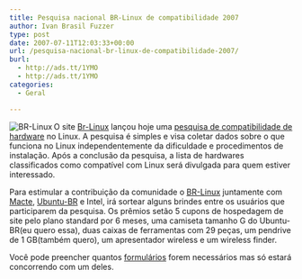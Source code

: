 ```yaml
---
title: Pesquisa nacional BR-Linux de compatibilidade 2007
author: Ivan Brasil Fuzzer
type: post
date: 2007-07-11T12:03:33+00:00
url: /pesquisa-nacional-br-linux-de-compatibilidade-2007/
burl:
  - http://ads.tt/1YMO
  - http://ads.tt/1YMO
categories:
  - Geral

---
```

<img src='http://www.fuzzer.com.br/ubuntero/wp-content/uploads/2007/07/br-linux-234-peng-b-borda.png' alt='BR-Linux' align="left" />O site [Br-Linux][1] lançou hoje uma [pesquisa de compatibilidade de hardware][2] no Linux. A pesquisa é simples e visa coletar dados sobre o que funciona no Linux independentemente da dificuldade e procedimentos de instalação. Após a conclusão da pesquisa, a lista de hardwares classificados como compatível com Linux será divulgada para quem estiver interessado.

Para estimular a contribuição da comunidade o [BR-Linux][1] juntamente com [Macte][3], [Ubuntu-BR][4] e Intel, irá sortear alguns brindes entre os usuários que participarem da pesquisa. Os prêmios setão 5 cupons de hospedagem de site pelo plano standard por 6 meses, uma camiseta tamanho G do Ubuntu-BR(eu quero essa), duas caixas de ferramentas com 29 peças, um pendrive de 1 GB(também quero), um apresentador wireless e um wireless finder.

Você pode preencher quantos [formulários][2] forem necessários mas só estará concorrendo com um deles.

 [1]: http://br-linux.org/
 [2]: http://br-linux.org/linux/pesquisa-hardware
 [3]: http://www.macte.com.br/
 [4]: http://www.ubuntu-br.org/